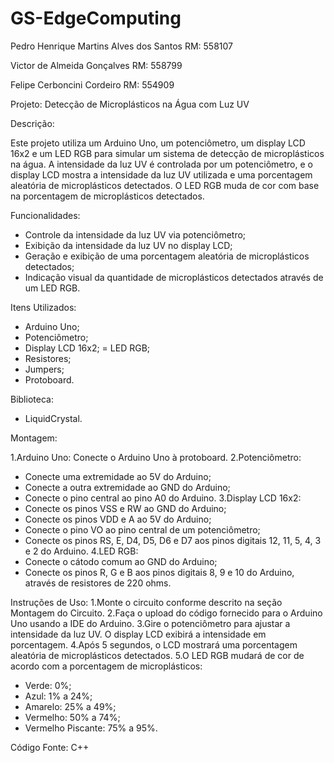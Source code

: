 # GS-EdgeComputing

Pedro Henrique Martins Alves dos Santos RM: 558107

Victor de Almeida Gonçalves RM: 558799

Felipe Cerboncini Cordeiro RM: 554909

Projeto: Detecção de Microplásticos na Água com Luz UV

Descrição:

Este projeto utiliza um Arduino Uno, um potenciômetro, um display LCD 16x2 e um LED RGB para simular um sistema de detecção de microplásticos na água. A intensidade
da luz UV é controlada por um potenciômetro, e o display LCD mostra a intensidade da luz UV utilizada e uma porcentagem aleatória de microplásticos detectados. O 
LED RGB muda de cor com base na porcentagem de microplásticos detectados.

Funcionalidades:

- Controle da intensidade da luz UV via potenciômetro;
- Exibição da intensidade da luz UV no display LCD;
- Geração e exibição de uma porcentagem aleatória de microplásticos detectados;
- Indicação visual da quantidade de microplásticos detectados através de um LED RGB.

Itens Utilizados:

- Arduino Uno;
- Potenciômetro;
- Display LCD 16x2;
= LED RGB;
- Resistores;
- Jumpers;
- Protoboard.

Biblioteca: 

- LiquidCrystal.

Montagem:

1.Arduino Uno: Conecte o Arduino Uno à protoboard.
2.Potenciômetro:
- Conecte uma extremidade ao 5V do Arduino;
- Conecte a outra extremidade ao GND do Arduino;
- Conecte o pino central ao pino A0 do Arduino.
3.Display LCD 16x2:
- Conecte os pinos VSS e RW ao GND do Arduino;
- Conecte os pinos VDD e A ao 5V do Arduino;
- Conecte o pino VO ao pino central de um potenciômetro;
- Conecte os pinos RS, E, D4, D5, D6 e D7 aos pinos digitais 12, 11, 5, 4, 3 e 2 do Arduino.
4.LED RGB:
- Conecte o cátodo comum ao GND do Arduino;
- Conecte os pinos R, G e B aos pinos digitais 8, 9 e 10 do Arduino, através de resistores de 220 ohms.

Instruções de Uso:
1.Monte o circuito conforme descrito na seção Montagem do Circuito.
2.Faça o upload do código fornecido para o Arduino Uno usando a IDE do Arduino.
3.Gire o potenciômetro para ajustar a intensidade da luz UV. O display LCD exibirá a intensidade em porcentagem.
4.Após 5 segundos, o LCD mostrará uma porcentagem aleatória de microplásticos detectados.
5.O LED RGB mudará de cor de acordo com a porcentagem de microplásticos:
- Verde: 0%;
- Azul: 1% a 24%;
- Amarelo: 25% a 49%;
- Vermelho: 50% a 74%;
- Vermelho Piscante: 75% a 95%.

Código Fonte: C++ 
